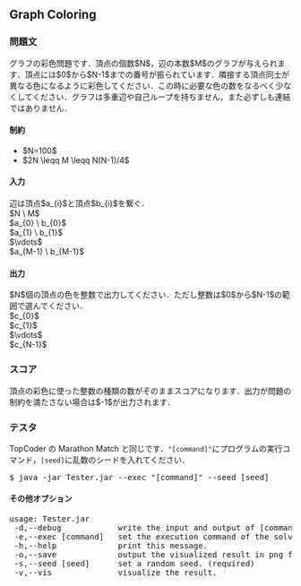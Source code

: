 <h2>Graph Coloring</h2>

<h3>問題文</h3>
グラフの彩色問題です．頂点の個数$N$，辺の本数$M$のグラフが与えられます．頂点には$0$から$N-1$までの番号が振られています．隣接する頂点同士が異なる色になるように彩色してください．この時に必要な色の数をなるべく少なくしてください．グラフは多重辺や自己ループを持ちません，また必ずしも連結ではありません．

<h4>制約</h4>
<ul>
<li>$N=100$</li>
<li>$2N \leqq M \leqq N(N-1)/4$</li>
</ul>

<h4>入力</h4>
辺は頂点$a_{i}$と頂点$b_{i}$を繋ぐ．
<div class = "iodata">
$N \ M$<br>
$a_{0} \ b_{0}$<br>
$a_{1} \ b_{1}$<br>
$\vdots$<br>
$a_{M-1} \ b_{M-1}$<br>
</div>

<h4>出力</h4>
$N$個の頂点の色を整数で出力してください．ただし整数は$0$から$N-1$の範囲で選んでください．
<div class = "iodata">
$c_{0}$<br>
$c_{1}$<br>
$\vdots$<br>
$c_{N-1}$<br>
</div>

<h3>スコア</h3>
頂点の彩色に使った整数の種類の数がそのままスコアになります．出力が問題の制約を満たさない場合は$-1$が出力されます．

<h3>テスタ</h3>
TopCoder の Marathon Match と同じです．<code>"[command]"</code>にプログラムの実行コマンド，<code>[seed]</code>に乱数のシードを入れてください．
<div class = "iodata">
<pre>
$ java -jar Tester.jar --exec "[command]" --seed [seed]
</pre>
</div>

<h4>その他オプション</h4>
<pre>
usage: Tester.jar
 -d,--debug            write the input and output of [command] as a text file.
 -e,--exec [command]   set the execution command of the solver. (required)
 -h,--help             print this message.
 -o,--save             output the visualized result in png format.
 -s,--seed [seed]      set a random seed. (required)
 -v,--vis              visualize the result.
</pre>
